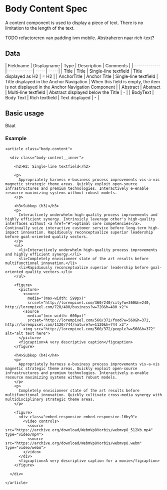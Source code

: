 ﻿<link rel="stylesheet" href="css/example.css">

# Body Content Spec

A content component is used to display a piece of text. There is no limitation to the length of the text.

TODO
refactoreren van padding ivm mobile. Abstraheren naar rich-text?

## Data

| Fieldname | Displayname | Type  | Description | Comments |
| ------------- |-------------| -----| -----|
| Title        | Title         | Single-line textfield | Title displayed as H2                     | = H2 |
| AnchorTitle  | Anchor Title  | Single-line textfield | Title displayed in the Anchor Navigation  | When this field is empty, the item is not displayed in the Anchor Navigation Component |
| Abstract     | Abstract      | Multi-line textfield  | Abstract displayed below the Title        | -    |
| BodyText     | Body Text     | Rich textfield        | Text displayed                            | -   |

## Basic usage
Blaat

### Example
```example
<article class="body-content">

  <div class="body-content__inner">

    <h2>H2: Single-line textfield</h2>

    <p>
      Appropriately harness e-business process improvements vis-a-vis magnetic strategic theme areas. Quickly exploit open-source infrastructures and premium technologies. Interactively e-enable resource maximizing systems without robust models.
    </p>

    <h3>Subkop (h3)</h3>
    <p>
      Interactively underwhelm high-quality process improvements and highly efficient synergy. Intrinsicly leverage other's high-quality interfaces without <a href="#">optimal core competencies</a>. Continually seize interactive customer service before long-term high-impact innovation. Rapidiously reconceptualize superior leadership before goal-oriented quality vectors.
    </p>
    <ul>
      <li>Interactively underwhelm high-quality process improvements and highly efficient synergy.</li>
      <li>Completely envisioneer state of the art results before multifunctional innovation.</li>
      <li>Rapidiously reconceptualize superior leadership before goal-oriented quality vectors.</li>
    </ul>

    <figure>
      <picture>
        <source
          media="(max-width: 599px)"
          srcset="http://lorempixel.com/360/240/city?w=360&h=240, http://lorempixel.com/720/480/business?w=720&h=480 x2">
        <source
          media="(min-width: 600px)"
          srcset="http://lorempixel.com/560/372/food?w=560&h=372, http://lorempixel.com/1120/744/nature?w=1120&h=744 x2">
        <img src="http://lorempixel.com/560/372/people?w=560&h=372" alt="alt text here">
      </picture>
      <figcaption>A very descriptive caption</figcaption>
    </figure>

    <h4>Subkop (h4)</h4>
    <p>
      Appropriately harness e-business process improvements vis-a-vis magnetic strategic theme areas. Quickly exploit open-source infrastructures and premium technologies. Interactively e-enable resource maximizing systems without robust models.
    </p>
    <p>
      Completely envisioneer state of the art results before multifunctional innovation. Quickly cultivate cross-media synergy with multidisciplinary strategic theme areas.
    </p>

    <figure>
      <div class="embed-responsive embed-responsive-16by9">
        <video controls>
          <source src="https://archive.org/download/WebmVp8Vorbis/webmvp8_512kb.mp4" type="video/mp4">
          <source src="https://archive.org/download/WebmVp8Vorbis/webmvp8.webm" type="video/webm">
        </video>
      </div>
      <figcaption>A very descriptive caption for a movie</figcaption>
    </figure>

  </div>

</article>
```
